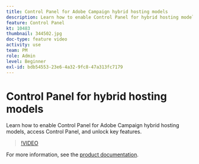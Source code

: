 ```yaml
---
title: Control Panel for Adobe Campaign hybrid hosting models
description: Learn how to enable Control Panel for hybrid hosting models, access Control Panel, and unlock key features.
feature: Control Panel
kt: 10483
thumbnail: 344502.jpg
doc-type: feature video
activity: use
team: PM
role: Admin
level: Beginner
exl-id: bdb54553-23e6-4a32-9fc8-47a313fc7179
---
```

# Control Panel for hybrid hosting models

Learn how to enable Control Panel for Adobe Campaign hybrid hosting models, access Control Panel, and unlock key features.

>[!VIDEO](https://video.tv.adobe.com/v/344502?quality=12)

For more information, see the [product documentation](https://experienceleague.adobe.com/docs/control-panel/using/instances-settings/external-accounts.html).
